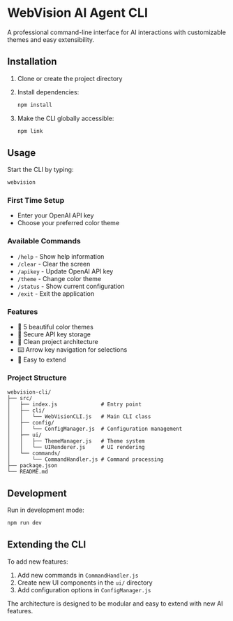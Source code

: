 # WebVision AI Agent CLI

A professional command-line interface for AI interactions with customizable themes and easy extensibility.

## Installation

1. Clone or create the project directory
2. Install dependencies:
   ```bash
   npm install
   ```

3. Make the CLI globally accessible:
   ```bash
   npm link
   ```

## Usage

Start the CLI by typing:
```bash
webvision
```

### First Time Setup
- Enter your OpenAI API key
- Choose your preferred color theme

### Available Commands
- `/help` - Show help information
- `/clear` - Clear the screen
- `/apikey` - Update OpenAI API key
- `/theme` - Change color theme
- `/status` - Show current configuration
- `/exit` - Exit the application

### Features
- 🎨 5 beautiful color themes
- 🔐 Secure API key storage
- 📁 Clean project architecture
- ⌨️ Arrow key navigation for selections
- 🚀 Easy to extend

### Project Structure
```
webvision-cli/
├── src/
│   ├── index.js              # Entry point
│   ├── cli/
│   │   └── WebVisionCLI.js   # Main CLI class
│   ├── config/
│   │   └── ConfigManager.js  # Configuration management
│   ├── ui/
│   │   ├── ThemeManager.js   # Theme system
│   │   └── UIRenderer.js     # UI rendering
│   └── commands/
│       └── CommandHandler.js # Command processing
├── package.json
└── README.md
```

## Development

Run in development mode:
```bash
npm run dev
```

## Extending the CLI

To add new features:
1. Add new commands in `CommandHandler.js`
2. Create new UI components in the `ui/` directory
3. Add configuration options in `ConfigManager.js`

The architecture is designed to be modular and easy to extend with new AI features.